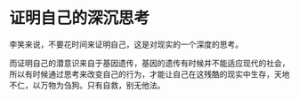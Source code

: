 # 证明自己的深沉思考

李笑来说，不要花时间来证明自己，这是对现实的一个深度的思考。

而证明自己的潜意识来自于基因遗传，基因的遗传有时候并不能适应现代的社会，所以有时候通过思考来改变自己的行为，才能让自己在这残酷的现实中生存，天地不仁，以万物为刍狗。只有自救，别无他法。


